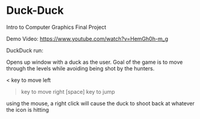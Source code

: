 # Duck-Duck
Intro to Computer Graphics Final Project


Demo Video:
https://www.youtube.com/watch?v=HemGh0h-m_g




DuckDuck run:

Opens up window with a duck as the user. Goal of the game is to move through the levels while avoiding being shot by the hunters.

< key to move left
> key to move right
[space] key to jump

using the mouse, a right click will cause the duck to shoot back at whatever the icon is hitting

